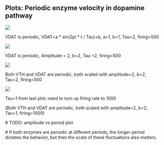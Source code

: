 ## Plots: Periodic enzyme velocity in dopamine pathway

![](file:///C:/Users/damao/AppData/Local/Temp/msohtmlclip1/01/clip_image002.png)

VDAT is periodic, VDAT=a * sin(2pi * t / Tau)+b, a=1, b=1, Tau=2, firing=500

![](file:///C:/Users/damao/AppData/Local/Temp/msohtmlclip1/01/clip_image004.png)

VDAT is periodic, Amplitude = 2, b=2, Tau =2, firing=500

![](file:///C:/Users/damao/AppData/Local/Temp/msohtmlclip1/01/clip_image006.png)

Both VTH and VDAT are periodic, both scaled with amplitude=2, b=2, Tau=2, firing=500

![](file:///C:/Users/damao/AppData/Local/Temp/msohtmlclip1/01/clip_image008.png)

Tau=1 from last plot; need to turn up firing rate to 1000

 (Both VTH and VDAT are periodic, both scaled with amplitude=2, b=2, Tau=1, firing=1000)

 





\# TODO: amplitude vs period plot

\# if both enzymes are periodic at different periods, the longer period dictates the behavior, but then the scale of these fluctuations also matters.



 